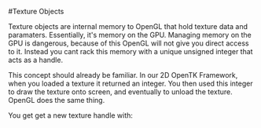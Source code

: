 #Texture Objects

Texture objects are internal memory to OpenGL that hold texture data and paramaters. Essentially, it's memory on the GPU. Managing memory on the GPU is dangerous, because of this OpenGL will not give you direct access to it. Instead you cant rack this memory with a unique unsigned integer that acts as a handle. 

This concept should already be familiar. In our 2D OpenTK Framework, when you loaded a texture it returned an integer. You then used this integer to draw the texture onto screen, and eventually to unload the texture. OpenGL does the same thing.

You get get a new texture handle with: